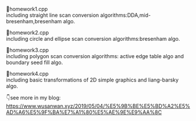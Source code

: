 📄homework1.cpp     
including straight line scan conversion algorithms:DDA,mid-bresenham,bresenham algo.

📄homework2.cpp     
including circle and ellipse scan conversion algorithms:bresenham algo.

📄homework3.cpp        
including polygon scan conversion algorithms: active edge table algo and boundary seed fill algo.

📄homework4.cpp           
including basic transformations of 2D simple graphics and liang-barsky algo.

👇see more in my blog:
https://www.wusanwan.xyz/2019/05/04/%E5%9B%BE%E5%BD%A2%E5%AD%A6%E5%9F%BA%E7%A1%80%E5%AE%9E%E9%AA%8C
